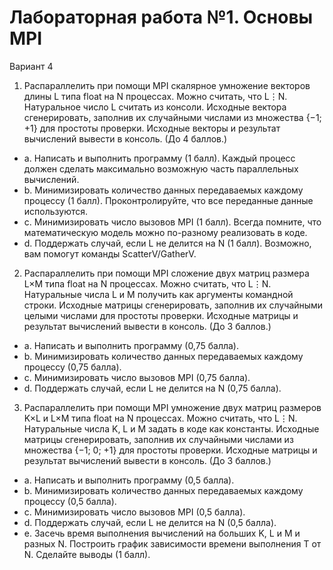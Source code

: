 # Лабораторная работа №1. Основы MPI
Вариант 4 
1.	Распараллелить при помощи MPI скалярное умножение векторов длины L типа float на N процессах. Можно считать, что L⋮N. Натуральное число L считать из консоли. Исходные вектора сгенерировать, заполнив их случайными числами из множества {−1; +1} для простоты проверки. Исходные векторы и результат вычислений вывести в консоль. (До 4 баллов.)
+ a.	Написать и выполнить программу (1 балл). Каждый процесс должен сделать максимально возможную часть параллельных вычислений.
+ b.	Минимизировать количество данных передаваемых каждому процессу (1 балл). Проконтролируйте, что все переданные данные используются.
+ c.	Минимизировать число вызовов MPI (1 балл). Всегда помните, что математическую модель можно по-разному реализовать в коде.
+ d.	Поддержать случай, если L не делится на N (1 балл). Возможно, вам помогут команды ScatterV/GatherV.

2.	Распараллелить при помощи MPI сложение двух матриц размера L×M типа float на N процессах. Можно считать, что L⋮N. Натуральные числа L и M получить как аргументы командной строки. Исходные матрицы сгенерировать, заполнив их случайными целыми числами для простоты проверки. Исходные матрицы и результат вычислений вывести в консоль. (До 3 баллов.)
+ a.	Написать и выполнить программу (0,75 балла).
+ b.	Минимизировать количество данных передаваемых каждому процессу (0,75 балла).
+ c.	Минимизировать число вызовов MPI (0,75 балла).
+ d.	Поддержать случай, если L не делится на N (0,75 балла).
 
3.	Распараллелить при помощи MPI умножение двух матриц размеров K×L и L×M типа float на N процессах. Можно считать, что L⋮N. Натуральные числа K, L и M задать в коде как константы. Исходные матрицы сгенерировать, заполнив их случайными числами из множества {−1; 0; +1} для простоты проверки. Исходные матрицы и результат вычислений вывести в консоль. (До 3 баллов.)
+ a.	Написать и выполнить программу (0,5 балла).
+ b.	Минимизировать количество данных передаваемых каждому процессу (0,5 балла).
+ c.	Минимизировать число вызовов MPI (0,5 балла).
+ d.	Поддержать случай, если L не делится на N (0,5 балла).
+ e.	Засечь время выполнения вычислений на больших K, L и M и разных N. Построить график зависимости времени выполнения T от N. Сделайте выводы (1 балл).
